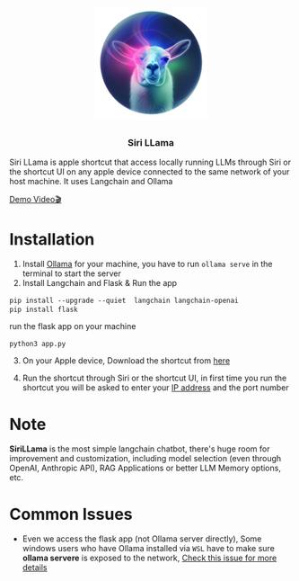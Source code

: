 <div align = "center">
<h1>
    <img src = "https://github.com/0ssamaak0/SiriLLama/blob/main/assets/icon.png?raw=true" width = 200 height = 200>
<br>

</h1>

<h3>
Siri LLama
</h3>
</div>

Siri LLama is apple shortcut that access locally running LLMs through Siri or the shortcut UI on any apple device connected to the same network of your host machine. It uses Langchain and Ollama

[Demo Video🎬](https://twitter.com/0ssamaak0/status/1772356905064665530)

# Installation
1. Install [Ollama](https://ollama.com/) for your machine, you have to run `ollama serve` in the terminal to start the server
2. Install Langchain and Flask & Run the app
```
pip install --upgrade --quiet  langchain langchain-openai
pip install flask
```
run the flask app on your machine
```
python3 app.py
```
3. On your Apple device, Download the shortcut from [here](https://www.icloud.com/shortcuts/3bf9c6400e5049dd81b2df1e16754d3a)

4. Run the shortcut through Siri or the shortcut UI, in first time you run the shortcut you will be asked to enter your [IP address](https://stackoverflow.com/a/15864222) and the port number 

# Note
**SiriLLama** is the most simple langchain chatbot, there's huge room for improvement and customization, including model selection (even through OpenAI, Anthropic API), RAG Applications or better LLM Memory options, etc.

# Common Issues
- Even we access the flask app (not Ollama server directly), Some windows users who have Ollama installed via `WSL` have to make sure **ollama servere** is exposed to the network, [Check this issue for more details](https://github.com/ollama/ollama/issues/1431)


